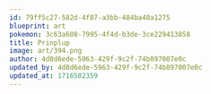 ```yaml
---
id: 79ff5c27-582d-4f87-a3bb-484ba40a1275
blueprint: art
pokemon: 3c63a608-7995-4f4d-b3de-3ce229413858
title: Prinplup
image: art/394.png
author: 4d8d6ede-5963-429f-9c2f-74b897007e0c
updated_by: 4d8d6ede-5963-429f-9c2f-74b897007e0c
updated_at: 1716582359
---
```

